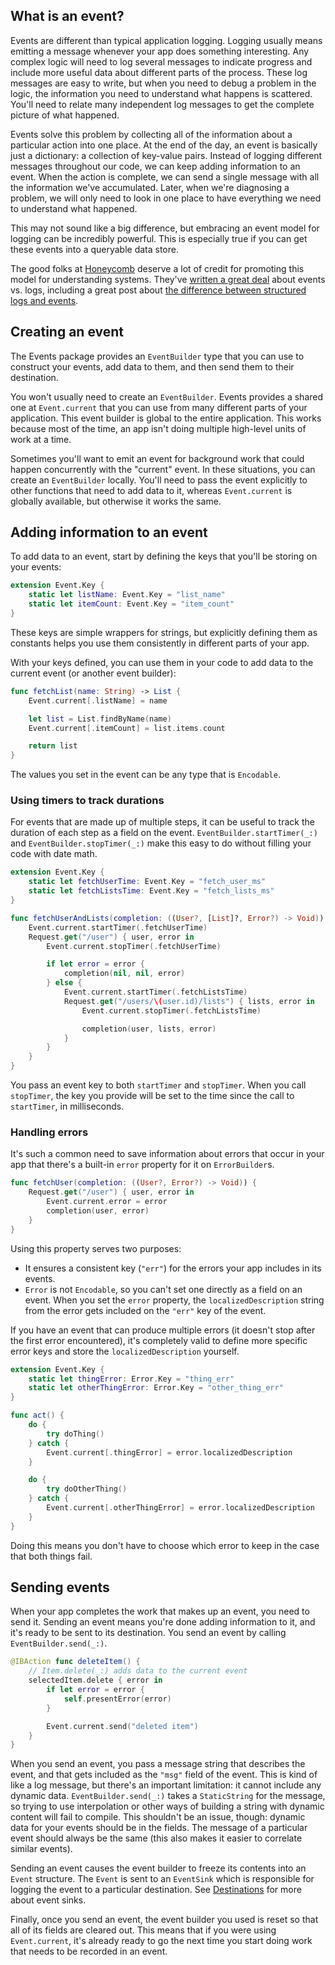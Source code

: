 ## What is an event?

Events are different than typical application logging.
Logging usually means emitting a message whenever your app does something interesting.
Any complex logic will need to log several messages to indicate progress and include more useful data about different parts of the process.
These log messages are easy to write, but when you need to debug a problem in the logic, the information you need to understand what happens is scattered.
You'll need to relate many independent log messages to get the complete picture of what happened.

Events solve this problem by collecting all of the information about a particular action into one place.
At the end of the day, an event is basically just a dictionary: a collection of key-value pairs.
Instead of logging different messages throughout our code, we can keep adding information to an event.
When the action is complete, we can send a single message with all the information we've accumulated.
Later, when we're diagnosing a problem, we will only need to look in one place to have everything we need to understand what happened.

This may not sound like a big difference, but embracing an event model for logging can be incredibly powerful. This is especially true if you can get these events into a queryable data store.

The good folks at [Honeycomb][] deserve a lot of credit for promoting this model for understanding systems. They've [written a great deal][events] about events vs. logs, including a great post about [the difference between structured logs and events][logs-vs-events].

[honeycomb]: https://www.honeycomb.io/
[events]: https://www.honeycomb.io/events-blog/
[logs-vs-events]: https://www.honeycomb.io/blog/how-are-structured-logs-different-from-events/

## Creating an event

The Events package provides an `EventBuilder` type that you can use to construct your events, add data to them, and then send them to their destination.

You won't usually need to create an `EventBuilder`. Events provides a shared one at `Event.current` that you can use from many different parts of your application. This event builder is global to the entire application. This works because most of the time, an app isn't doing multiple high-level units of work at a time.

Sometimes you'll want to emit an event for background work that could happen concurrently with the "current" event. In these situations, you can create an `EventBuilder` locally. You'll need to pass the event explicitly to other functions that need to add data to it, whereas `Event.current` is globally available, but otherwise it works the same.

## Adding information to an event

To add data to an event, start by defining the keys that you'll be storing on your events:

```swift
extension Event.Key {
    static let listName: Event.Key = "list_name"
    static let itemCount: Event.Key = "item_count"
}
```

These keys are simple wrappers for strings, but explicitly defining them as constants helps you use them consistently in different parts of your app.

With your keys defined, you can use them in your code to add data to the current event (or another event builder):

```swift
func fetchList(name: String) -> List {
    Event.current[.listName] = name

    let list = List.findByName(name)
    Event.current[.itemCount] = list.items.count

    return list
}
```

The values you set in the event can be any type that is `Encodable`.

### Using timers to track durations

For events that are made up of multiple steps, it can be useful to track the duration of each step as a field on the event. `EventBuilder.startTimer(_:)` and `EventBuilder.stopTimer(_:)` make this easy to do without filling your code with date math.

```swift
extension Event.Key {
    static let fetchUserTime: Event.Key = "fetch_user_ms"
    static let fetchListsTime: Event.Key = "fetch_lists_ms"
}

func fetchUserAndLists(completion: ((User?, [List]?, Error?) -> Void)) {
    Event.current.startTimer(.fetchUserTime)
    Request.get("/user") { user, error in
        Event.current.stopTimer(.fetchUserTime)

        if let error = error {
            completion(nil, nil, error)
        } else {
            Event.current.startTimer(.fetchListsTime)
            Request.get("/users/\(user.id)/lists") { lists, error in
                Event.current.stopTimer(.fetchListsTime)

                completion(user, lists, error)
            }
        }
    }
}
```

You pass an event key to both `startTimer` and `stopTimer`. When you call `stopTimer`, the key you provide will be set to the time since the call to `startTimer`, in milliseconds.

### Handling errors

It's such a common need to save information about errors that occur in your app that there's a built-in `error` property for it on `ErrorBuilder`s.

```swift
func fetchUser(completion: ((User?, Error?) -> Void)) {
    Request.get("/user") { user, error in
        Event.current.error = error
        completion(user, error)
    }
}
```

Using this property serves two purposes:

* It ensures a consistent key (`"err"`) for the errors your app includes in its events.
* `Error` is not `Encodable`, so you can't set one directly as a field on an event. When you set the `error` property, the `localizedDescription` string from the error gets included on the `"err"` key of the event.

If you have an event that can produce multiple errors (it doesn't stop after the first error encountered), it's completely valid to define more specific error keys and store the `localizedDescription` yourself.

```swift
extension Event.Key {
    static let thingError: Error.Key = "thing_err"
    static let otherThingError: Error.Key = "other_thing_err"
}

func act() {
    do {
        try doThing()
    } catch {
        Event.current[.thingError] = error.localizedDescription
    }

    do {
        try doOtherThing()
    } catch {
        Event.current[.otherThingError] = error.localizedDescription
    }
}
```

Doing this means you don't have to choose which error to keep in the case that both things fail.



## Sending events

When your app completes the work that makes up an event, you need to send it. Sending an event means you're done adding information to it, and it's ready to be sent to its destination. You send an event by calling `EventBuilder.send(_:)`.

```swift
@IBAction func deleteItem() {
    // Item.delete(_:) adds data to the current event
    selectedItem.delete { error in
        if let error = error {
            self.presentError(error)
        }

        Event.current.send("deleted item")
    }
}
```

When you send an event, you pass a message string that describes the event, and that gets included as the `"msg"` field of the event. This is kind of like a log message, but there's an important limitation: it cannot include any dynamic data. `EventBuilder.send(_:)` takes a `StaticString` for the message, so trying to use interpolation or other ways of building a string with dynamic content will fail to compile. This shouldn't be an issue, though: dynamic data for your events should be in the fields. The message of a particular event should always be the same (this also makes it easier to correlate similar events).

Sending an event causes the event builder to freeze its contents into an `Event` structure. The `Event` is sent to an `EventSink` which is responsible for logging the event to a particular destination. See [Destinations][] for more about event sinks.

[destinations]: Destinations.html

Finally, once you send an event, the event builder you used is reset so that all of its fields are cleared out. This means that if you were using `Event.current`, it's already ready to go the next time you start doing work that needs to be recorded in an event.